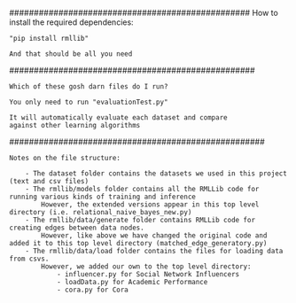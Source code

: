 #################################################
    How to install the required dependencies:
	
	"pip install rmllib"
	
	And that should be all you need

##################################################
	
	Which of these gosh darn files do I run?
	
	You only need to run "evaluationTest.py"
	
	It will automatically evaluate each dataset and compare
	against other learning algorithms
	
####################################################

	Notes on the file structure:
	
		- The dataset folder contains the datasets we used in this project (text and csv files)
		- The rmllib/models folder contains all the RMLLib code for running various kinds of training and inference
			However, the extended versions appear in this top level directory (i.e. relational_naive_bayes_new.py)
		- The rmllib/data/generate folder contains RMLLib code for creating edges between data nodes.
			However, like above we have changed the original code and added it to this top level directory (matched_edge_generatory.py)
		- The rmllib/data/load folder contains the files for loading data from csvs.
			However, we added our own to the top level directory:
				- influencer.py for Social Network Influencers
				- loadData.py for Academic Performance
				- cora.py for Cora
	